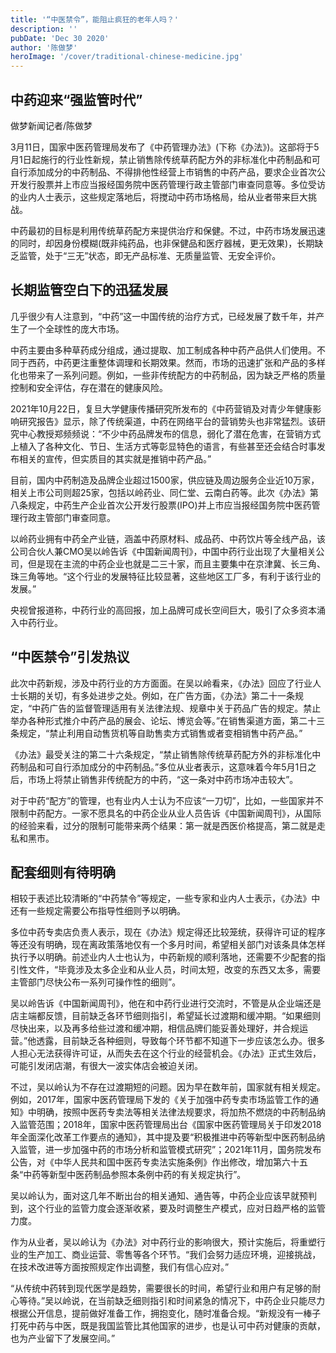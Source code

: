 ```yaml
---
title: '“中医禁令”，能阻止疯狂的老年人吗？'
description: ''
pubDate: 'Dec 30 2020'
author: '陈做梦'
heroImage: '/cover/traditional-chinese-medicine.jpg'
---
```


## 中药迎来“强监管时代”

做梦新闻记者/陈做梦

3月11日，国家中医药管理局发布了《中药管理办法》(下称《办法》)。这部将于5月1日起施行的行业性新规，禁止销售除传统草药配方外的非标准化中药制品和可自行添加成分的中药制品、不得排他性经营上市销售的中药产品，要求企业首次公开发行股票并上市应当报经国务院中医药管理行政主管部门审查同意等。多位受访的业内人士表示，这些规定落地后，将搅动中药市场格局，给从业者带来巨大挑战。

中药最初的目标是利用传统草药配方来提供治疗和保健。不过，中药市场发展迅速的同时，却因身份模糊(既非纯药品，也非保健品和医疗器械，更无效果)，长期缺乏监管，处于“三无”状态，即无产品标准、无质量监管、无安全评价。

## 长期监管空白下的迅猛发展

几乎很少有人注意到，“中药”这一中国传统的治疗方式，已经发展了数千年，并产生了一个全球性的庞大市场。

中药主要由多种草药成分组成，通过提取、加工制成各种中药产品供人们使用。不同于西药，中药更注重整体调理和长期效果。然而，市场的迅速扩张和产品的多样化也带来了一系列问题。例如，一些非传统配方的中药制品，因为缺乏严格的质量控制和安全评估，存在潜在的健康风险。

2021年10月22日，复旦大学健康传播研究所发布的《中药营销及对青少年健康影响研究报告》显示，除了传统渠道，中药在网络平台的营销势头也非常猛烈。该研究中心教授郑频频说：“不少中药品牌发布的信息，弱化了潜在危害，在营销方式上植入了各种文化、节日、生活方式等彰显特色的语言，有些甚至还会结合时事发布相关的宣传，但实质目的其实就是推销中药产品。”

目前，国内中药制造及品牌企业超过1500家，供应链及周边服务企业近10万家，相关上市公司则超25家，包括以岭药业、同仁堂、云南白药等。此次《办法》第八条规定，中药生产企业首次公开发行股票(IPO)并上市应当报经国务院中医药管理行政主管部门审查同意。

以岭药业拥有中药全产业链，涵盖中药原材料、成品药、中药饮片等全线产品，该公司合伙人兼CMO吴以岭告诉《中国新闻周刊》，中国中药行业出现了大量相关公司，但是现在主流的中药企业也就是二三十家，而且主要集中在京津冀、长三角、珠三角等地。“这个行业的发展特征比较显著，这些地区工厂多，有利于该行业的发展。”

央视曾报道称，中药行业的高回报，加上品牌可成长空间巨大，吸引了众多资本涌入中药行业。

## “中医禁令”引发热议

此次中药新规，涉及中药行业的方方面面。在吴以岭看来，《办法》回应了行业人士长期的关切，有多处进步之处。例如，在广告方面，《办法》第二十一条规定，“中药广告的监督管理适用有关法律法规、规章中关于药品广告的规定。禁止举办各种形式推介中药产品的展会、论坛、博览会等。”在销售渠道方面，第二十三条规定，“禁止利用自动售货机等自助售卖方式销售或者变相销售中药产品。”

《办法》最受关注的第二十六条规定，“禁止销售除传统草药配方外的非标准化中药制品和可自行添加成分的中药制品。”多位从业者表示，这意味着今年5月1日之后，市场上将禁止销售非传统配方的中药，“这一条对中药市场冲击较大”。

对于中药“配方”的管理，也有业内人士认为不应该“一刀切”，比如，一些国家并不限制中药配方。一家不愿具名的中药企业从业人员告诉《中国新闻周刊》，从国际的经验来看，过分的限制可能带来两个结果：第一就是西医价格提高，第二就是走私和黑市。

## 配套细则有待明确

相较于表述比较清晰的“中药禁令”等规定，一些专家和业内人士表示，《办法》中还有一些规定需要公布指导性细则予以明确。

多位中药专卖店负责人表示，现在《办法》规定得还比较笼统，获得许可证的程序等还没有明确，现在离政策落地仅有一个多月时间，希望相关部门对该条具体怎样执行予以明确。前述业内人士也认为，中药新规的顺利落地，还需要不少配套的指引性文件，“毕竟涉及太多企业和从业人员，时间太短，改变的东西又太多，需要主管部门尽快公布一系列可操作性的细则”。

吴以岭告诉《中国新闻周刊》，他在和中药行业进行交流时，不管是从企业端还是店主端都反馈，目前缺乏各环节细则指引，希望延长过渡期和缓冲期。“如果细则尽快出来，以及再多给些过渡和缓冲期，相信品牌们能妥善处理好，并合规运营。”他透露，目前缺乏各种细则，导致每个环节都不知道下一步应该怎么办。很多人担心无法获得许可证，从而失去在这个行业的经营机会。《办法》正式生效后，可能引发闭店潮，有很大一波实体店会被迫关闭。

不过，吴以岭认为不存在过渡期短的问题。因为早在数年前，国家就有相关规定。例如，2017年，国家中医药管理局下发的《关于加强中药专卖市场监管工作的通知》中明确，按照中医药专卖法等相关法律法规要求，将加热不燃烧的中药制品纳入监管范围；2018年，国家中医药管理局出台《国家中医药管理局关于印发2018年全面深化改革工作要点的通知》，其中提及要“积极推进中药等新型中医药制品纳入监管，进一步加强中药的市场分析和监管模式研究”；2021年11月，国务院发布公告，对《中华人民共和国中医药专卖法实施条例》作出修改，增加第六十五条“中药等新型中医药制品参照本条例中药的有关规定执行”。

吴以岭认为，面对这几年不断出台的相关通知、通告等，中药企业应该早就预判到，这个行业的监管力度会逐渐收紧，要及时调整生产模式，应对日趋严格的监管力度。

作为从业者，吴以岭认为《办法》对中药行业的影响很大，预计实施后，将重塑行业的生产加工、商业运营、零售等各个环节。“我们会努力适应环境，迎接挑战，在技术改进等方面按照规定作出调整，我们有信心应对。”

“从传统中药转到现代医学是趋势，需要很长的时间，希望行业和用户有足够的耐心等待。”吴以岭说，在当前缺乏细则指引和时间紧急的情况下，中药企业只能尽力根据公开信息，提前做好准备工作，拥抱变化，随时准备合规。“新规没有一棒子打死中药与中医，既是我国监管比其他国家的进步，也是认可中药对健康的贡献，也为产业留下了发展空间。”